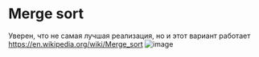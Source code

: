 # Merge sort

Уверен, что не самая лучшая реализация, но и этот вариант работает
https://en.wikipedia.org/wiki/Merge_sort
![image](https://user-images.githubusercontent.com/119118126/215527726-f45667fa-895f-4d87-b895-50183ec12cb5.png)
